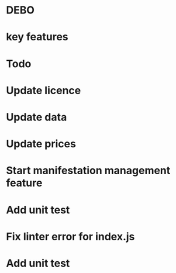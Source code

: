 # DEBO

# key features

# Todo

# Update licence

# Update data

# Update prices

# Start manifestation management feature

# Add unit test
# Fix linter error for index.js

# Add unit test

